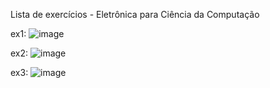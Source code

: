 Lista de exercícios - Eletrônica para Ciência da Computação

ex1:
![image](https://github.com/deboralawall/ECC/assets/86936640/f8c0f5c1-d029-4499-b5b9-d704a1e1b5ca)

ex2: ![image](https://github.com/deboralawall/ECC/assets/86936640/493c3862-6560-40b8-bfae-ddacde5cee0f)

ex3: ![image](https://github.com/deboralawall/ECC/assets/86936640/cfb9c9c0-c8b2-4cc4-a8a9-747d38654c60)

